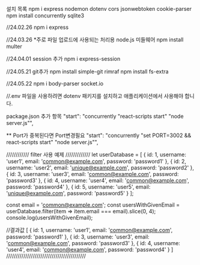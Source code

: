 설치 목록
npm i express nodemon dotenv cors jsonwebtoken cookie-parser
npm install concurrently sqlite3



//24.02.26
npm i express 

//24.03.26   *주로 파일 업로드에 사용되는 처리용 node.js 미들웨어
npm install multer

//24.04.01  session 추가
npm i express-session

//24.05.21 git추가
npm install simple-git rimraf
npm install fs-extra

//24.05.22
npm i body-parser socket.io


//.env 파일을 사용하려면 dotenv 패키지를 설치하고 애플리케이션에서 사용해야 합니다.

package.json 추가 항목
"start": "concurrently \"react-scripts start\" \"node server.js\"",

**
Port가 중복된다면 Port변경필요
"start": "concurrently \"set PORT=3002 && react-scripts start\" \"node server.js\"",


//////////// filter 사용 예제 /////////////
let userDatabase = [
    { id: 1, username: 'user1', email: 'common@example.com', password: 'password1' },
    { id: 2, username: 'user2', email: 'unique@example.com', password: 'password2' },
    { id: 3, username: 'user3', email: 'common@example.com', password: 'password3' },
    { id: 4, username: 'user4', email: 'common@example.com', password: 'password4' },
    { id: 5, username: 'user5', email: 'unique@example.com', password: 'password5' }
];

const email = 'common@example.com';
const usersWithGivenEmail = userDatabase.filter(item => item.email === email).slice(0, 4);
console.log(usersWithGivenEmail);

//결과값
[
    { id: 1, username: 'user1', email: 'common@example.com', password: 'password1' },
    { id: 3, username: 'user3', email: 'common@example.com', password: 'password3' },
    { id: 4, username: 'user4', email: 'common@example.com', password: 'password4' }
]
//////////////////////////////////////////